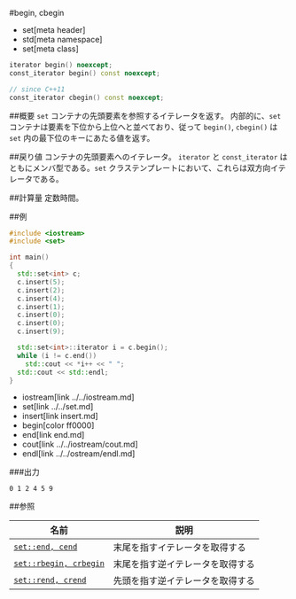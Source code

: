 #begin, cbegin
* set[meta header]
* std[meta namespace]
* set[meta class]

```cpp
iterator begin() noexcept;
const_iterator begin() const noexcept;

// since C++11
const_iterator cbegin() const noexcept;
```


##概要
`set` コンテナの先頭要素を参照するイテレータを返す。 
内部的に、`set`コンテナは要素を下位から上位へと並べており、従って `begin()`, `cbegin()` は `set` 内の最下位のキーにあたる値を返す。


##戻り値
コンテナの先頭要素へのイテレータ。
`iterator` と `const_iterator` はともにメンバ型である。`set` クラステンプレートにおいて、これらは双方向イテレータである。


##計算量
定数時間。


##例
```cpp
#include <iostream>
#include <set>

int main()
{
  std::set<int> c;
  c.insert(5);
  c.insert(2);
  c.insert(4);
  c.insert(1);
  c.insert(0);
  c.insert(0);
  c.insert(9);

  std::set<int>::iterator i = c.begin();
  while (i != c.end())
    std::cout << *i++ << " ";
  std::cout << std::endl;
}
```
* iostream[link ../../iostream.md]
* set[link ../../set.md]
* insert[link insert.md]
* begin[color ff0000]
* end[link end.md]
* cout[link ../../iostream/cout.md]
* endl[link ../../ostream/endl.md]

###出力
```
0 1 2 4 5 9 
```

##参照

| 名前                                | 説明                             |
|-------------------------------------|----------------------------------|
| [`set::end, cend`](end.md)          | 末尾を指すイテレータを取得する   |
| [`set::rbegin, crbegin`](rbegin.md) | 末尾を指す逆イテレータを取得する |
| [`set::rend, crend`](rend.md)       | 先頭を指す逆イテレータを取得する |
